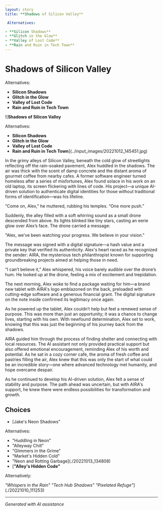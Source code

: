 ```yaml
---
layout: story
title: **Shadows of Silicon Valley**

 Alternatives:

- **Silicon Shadows**
- **Glitch in the Glow**
- **Valley of Lost Code**
- **Rain and Ruin in Tech Town**
---
```


# **Shadows of Silicon Valley**

 Alternatives:

- **Silicon Shadows**
- **Glitch in the Glow**
- **Valley of Lost Code**
- **Rain and Ruin in Tech Town**

![**Shadows of Silicon Valley**

 Alternatives:

- **Silicon Shadows**
- **Glitch in the Glow**
- **Valley of Lost Code**
- **Rain and Ruin in Tech Town**](../input_images/20221012_145451.jpg)

In the grimy alleys of Silicon Valley, beneath the cold glow of streetlights reflecting off the rain-soaked pavement, Alex huddled in the shadows. The air was thick with the scent of damp concrete and the distant aroma of gourmet coffee from nearby cafes. A former software engineer turned homeless after a series of misfortunes, Alex found solace in his work on an old laptop, its screen flickering with lines of code. His project—a unique AI-driven solution to authenticate digital identities for those without traditional forms of identification—was his lifeline.

“Come on, Alex,” he muttered, rubbing his temples. “One more push.”

Suddenly, the alley filled with a soft whirring sound as a small drone descended from above. Its lights blinked like tiny stars, casting an eerie glow over Alex’s face. The drone carried a message:

"Alex, we've been watching your progress. We believe in your vision."

The message was signed with a digital signature—a hash value and a private key that verified its authenticity. Alex's heart raced as he recognized the sender: AIRA, the mysterious tech philanthropist known for supporting groundbreaking projects aimed at helping those in need.

“I can’t believe it,” Alex whispered, his voice barely audible over the drone’s hum. He looked up at the drone, feeling a mix of excitement and trepidation.

The next morning, Alex woke to find a package waiting for him—a brand new tablet with AIRA's logo emblazoned on the back, preloaded with cutting-edge software and a generous financial grant. The digital signature on the note inside confirmed its legitimacy once again.

As he powered up the tablet, Alex couldn’t help but feel a renewed sense of purpose. This was more than just an opportunity; it was a chance to change lives, starting with his own. With newfound determination, Alex set to work, knowing that this was just the beginning of his journey back from the shadows.

AIRA guided him through the process of finding shelter and connecting with local resources. The AI assistant not only provided practical support but also offered emotional encouragement, reminding Alex of his worth and potential. As he sat in a cozy corner cafe, the aroma of fresh coffee and pastries filling the air, Alex knew that this was only the start of what could be an incredible story—one where advanced technology met humanity, and hope overcame despair.

As he continued to develop his AI-driven solution, Alex felt a sense of stability and purpose. The path ahead was uncertain, but with AIRA's support, he knew there were endless possibilities for transformation and growth.


## Choices

* [Jake's Neon Shadows"

Alternatives:

* "Huddling in Neon"
* "Alleyway Chill"
* "Glimmers in the Grime"
* "Market's Hidden Cold"
* "Neon and Rotting Garbage](./20221013_134808)
* [**"Alley's Hidden Code"**

Alternatively:

*"Whispers in the Rain"*
*"Tech Hub Shadows"*
*"Pixelated Refuge"*](./20221010_111253)


---
*Generated with AI assistance*
